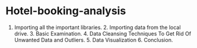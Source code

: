 # Hotel-booking-analysis
1. Importing all the important libraries. 2. Importing data from the local drive. 3. Basic Examination. 4. Data Cleansing Techniques To Get Rid Of Unwanted Data and Outliers. 5. Data Visualization 6. Conclusion.
